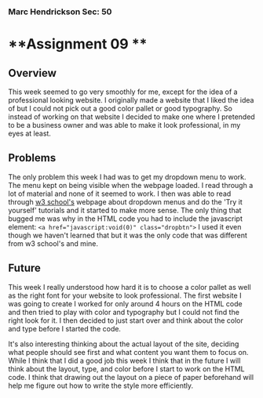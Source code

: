 ### Marc Hendrickson Sec: 50

# **Assignment 09 **

## Overview

This week seemed to go very smoothly for me, except for the idea of a professional
looking website. I originally made a website that I liked the idea of but I could not
pick out a good color pallet or good typography. So instead of working on that website
I decided to make one where I pretended to be a business owner and was able to make it
look professional, in my eyes at least.

## Problems

The only problem this week I had was to get my dropdown menu to work. The menu kept on
being visible when the webpage loaded. I read through a lot of material and none of it
seemed to work. I then was able to read through [w3 school's](https://www.w3schools.com/css/css_dropdowns.asp) webpage about dropdown menus
and do the 'Try it yourself' tutorials and it started to make more sense. The only thing
that bugged me was why in the HTML code you had to include the javascript element:
`<a href="javascript:void(0)" class="dropbtn">` I used it even though we haven't learned
that but it was the only code that was different from w3 school's and mine.

## Future
This week I really understood how hard it is to choose a color pallet as well as the right
font for your website to look professional. The first website I was going to create I worked for only around 4 hours on the HTML code and then tried to play with color and typography but I could not find the right look for it. I then decided to just start over and think about the color and type before I started the code.

It's also interesting thinking about the actual layout of the site, deciding what people should see first and what content you want them to focus on. While I think that I did a good job this week I think that in the future I will think about the layout, type, and color before I start to work on the HTML code. I think that drawing out the layout on a piece of paper beforehand will help me figure out how to write the style more efficiently.
